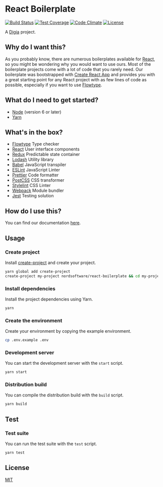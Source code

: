 # React Boilerplate

[![Build Status](https://travis-ci.org/digiaonline/react-boilerplate.svg?branch=master)](https://travis-ci.org/nordsoftware/react-boilerplate)
[![Test Coverage](https://lima.codeclimate.com/github/digiaonline/react-boilerplate/badges/coverage.svg)](https://lima.codeclimate.com/github/digiaonline/react-boilerplate/coverage)
[![Code Climate](https://codeclimate.com/github/digiaonline/react-boilerplate/badges/gpa.svg)](https://codeclimate.com/github/digiaonline/react-boilerplate)
[![License](https://img.shields.io/badge/license-MIT-blue.svg)](LICENSE)

A [Digia](https://github.com/digiaonline/) project.

## Why do I want this?

As you probably know, there are numerous boilerplates available for [React](https://facebook.github.io/react/), so you might be wondering why you would want to use ours. Most of the boilerplate projects come with a lot of code that you rarely need. Our boilerplate was bootstrapped with [Create React App](https://github.com/facebookincubator/create-react-app) and provides you with a great starting point for any React project with as few lines of code as possible, especially if you want to use [Flowtype](https://flowtype.org/).

## What do I need to get started?

- [Node](https://nodejs.org/en/download/) (version 6 or later)
- [Yarn](https://yarnpkg.com/lang/en/docs/install/)

## What's in the box?

- [Flowtype](https://flowtype.org/) Type checker
- [React](https://facebook.github.io/react/) User interface components
- [Redux](http://redux.js.org/) Predictable state container
- [Lodash](https://lodash.com/) Utility library
- [Babel](https://babeljs.io/) JavaScript transpiler
- [ESLint](http://eslint.org/) JavaScript Linter
- [Prettier](https://github.com/prettier/prettier) Code formatter
- [PostCSS](http://postcss.org/) CSS transformer
- [Stylelint](https://stylelint.io/) CSS Linter
- [Webpack](https://webpack.js.org/) Module bundler
- [Jest](https://facebook.github.io/jest/) Testing solution

## How do I use this?

You can find our documentation [here](./docs/README.md).

## Usage

### Create project

Install [create-project](https://www.npmjs.com/package/create-project) and create your project.

```bash
yarn global add create-project
create-project my-project nordsoftware/react-boilerplate && cd my-project
```

### Install dependencies

Install the project dependencies using Yarn.

```bash
yarn
```

### Create the environment

Create your environment by copying the example environment.

```bash
cp .env.example .env
```

### Development server

You can start the development server with the `start` script.

```bash
yarn start
```

### Distribution build

You can compile the distribution build with the `build` script.

```bash
yarn build
```
## Test

### Test suite

You can run the test suite with the `test` script.

```bash
yarn test
```

## License

[MIT](LICENSE)
